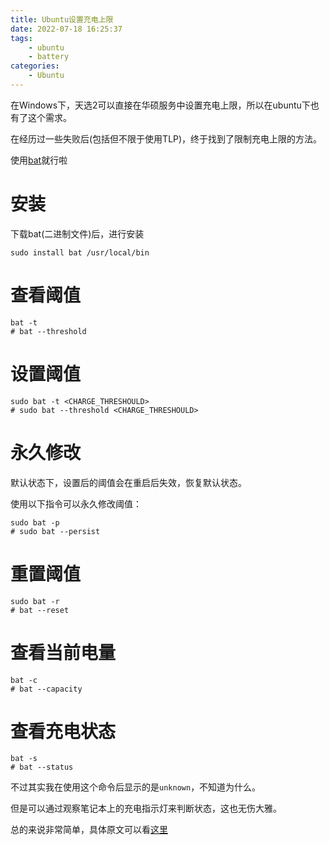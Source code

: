 ```yaml
---
title: Ubuntu设置充电上限
date: 2022-07-18 16:25:37
tags:
    - ubuntu
    - battery
categories:
    - Ubuntu
---
```


在Windows下，天选2可以直接在华硕服务中设置充电上限，所以在ubuntu下也有了这个需求。

<!-- more -->

在经历过一些失败后(包括但不限于使用TLP)，终于找到了限制充电上限的方法。

使用[bat](https://github.com/tshakalekholoane/bat)就行啦

# 安装
下载bat(二进制文件)后，进行安装

```shell
sudo install bat /usr/local/bin
```

# 查看阈值

```shell
bat -t
# bat --threshold
```

# 设置阈值

```shell
sudo bat -t <CHARGE_THRESHOULD>
# sudo bat --threshold <CHARGE_THRESHOULD>
```

# 永久修改

默认状态下，设置后的阈值会在重启后失效，恢复默认状态。

使用以下指令可以永久修改阈值：

```shell
sudo bat -p
# sudo bat --persist
```

# 重置阈值

```shell
sudo bat -r
# bat --reset
```

# 查看当前电量

```shell
bat -c
# bat --capacity
```

# 查看充电状态

```shell
bat -s
# bat --status
```

不过其实我在使用这个命令后显示的是```unknown```，不知道为什么。

但是可以通过观察笔记本上的充电指示灯来判断状态，这也无伤大雅。


总的来说非常简单，具体原文可以看[这里](https://www.linuxuprising.com/2021/06/easily-set-charging-thresholds-for-asus.html)
